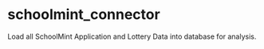 # schoolmint_connector
Load all SchoolMint Application and Lottery Data into database for analysis.
